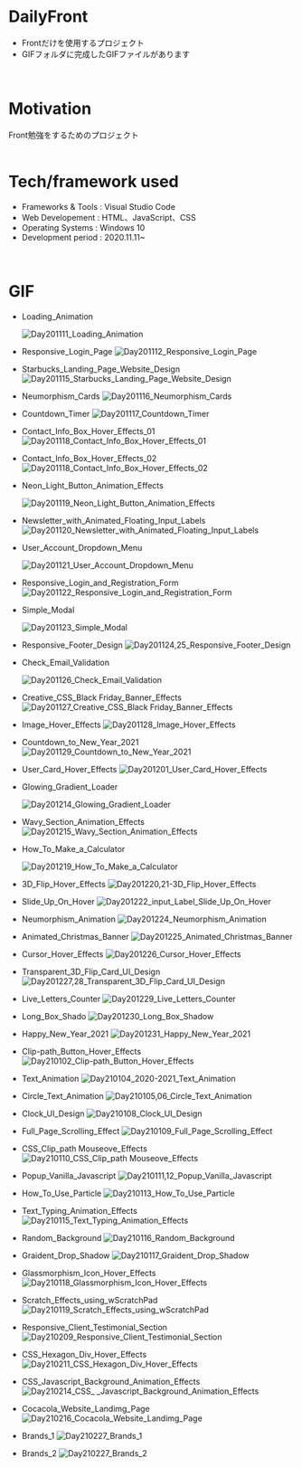# DailyFront
- Frontだけを使用するプロジェクト
- GIFフォルダに完成したGIFファイルがあります
<br>

# Motivation
Front勉強をするためのプロジェクト
<br>
<br>
# Tech/framework used

- Frameworks & Tools : Visual Studio Code
- Web Developement : HTML、JavaScript、CSS
- Operating Systems : Windows 10
- Development period : 2020.11.11~
<br>

# GIF
- Loading_Animation
  
  ![Day201111_Loading_Animation](https://user-images.githubusercontent.com/54131117/129584026-33b34a0f-d1c2-4ed6-b618-f21cbaf60d97.gif)

- Responsive_Login_Page
![Day201112_Responsive_Login_Page](https://user-images.githubusercontent.com/54131117/129584029-b9687f1e-4d89-4d26-8b70-747a5167c4b5.gif)

- Starbucks_Landing_Page_Website_Design
![Day201115_Starbucks_Landing_Page_Website_Design](https://user-images.githubusercontent.com/54131117/129584018-a703c3c0-9534-4cbc-b235-2393e092dc08.gif)

- Neumorphism_Cards
![Day201116_Neumorphism_Cards](https://user-images.githubusercontent.com/54131117/129584052-91e5b0d3-1e89-4025-85c5-57bd22ec6b74.gif)

- Countdown_Timer
![Day201117_Countdown_Timer](https://user-images.githubusercontent.com/54131117/129584067-78dfa5a1-67d3-4a0f-bb23-95b2f091b1d4.gif)

- Contact_Info_Box_Hover_Effects_01
![Day201118_Contact_Info_Box_Hover_Effects_01](https://user-images.githubusercontent.com/54131117/129584082-1dffa310-3edb-4856-a661-ee5f7db7b746.gif)

- Contact_Info_Box_Hover_Effects_02
![Day201118_Contact_Info_Box_Hover_Effects_02](https://user-images.githubusercontent.com/54131117/129584095-8ba93590-e324-4057-bea2-00830ebf9379.gif)

- Neon_Light_Button_Animation_Effects

  ![Day201119_Neon_Light_Button_Animation_Effects](https://user-images.githubusercontent.com/54131117/129584102-57c5062a-8595-41a8-8cab-a98046ce5c83.gif)

- Newsletter_with_Animated_Floating_Input_Labels
![Day201120_Newsletter_with_Animated_Floating_Input_Labels](https://user-images.githubusercontent.com/54131117/129584109-efe83c0f-6d04-422b-807d-00993a5504c6.gif)

- User_Account_Dropdown_Menu

  ![Day201121_User_Account_Dropdown_Menu](https://user-images.githubusercontent.com/54131117/129584119-ba84db6d-1b3f-427a-a087-da3b05ed406c.gif)

- Responsive_Login_and_Registration_Form
![Day201122_Responsive_Login_and_Registration_Form](https://user-images.githubusercontent.com/54131117/129584127-6ff005c6-5386-41fa-b930-4970ba12e604.gif)

- Simple_Modal

  ![Day201123_Simple_Modal](https://user-images.githubusercontent.com/54131117/129584210-459bbfd6-a7a9-42dd-bed0-55f2db8147bc.gif)

- Responsive_Footer_Design
![Day201124,25_Responsive_Footer_Design](https://user-images.githubusercontent.com/54131117/129584239-949c1ea0-a2ce-4592-8d0b-00f781b2d3be.gif)

- Check_Email_Validation

  ![Day201126_Check_Email_Validation](https://user-images.githubusercontent.com/54131117/129584250-b27b513f-eb29-4a39-8493-f4f6b298798d.gif)

- Creative_CSS_Black Friday_Banner_Effects
![Day201127_Creative_CSS_Black Friday_Banner_Effects](https://user-images.githubusercontent.com/54131117/129584262-550a2e33-5d68-41f4-86ef-b734cb53705c.gif)

- Image_Hover_Effects
![Day201128_Image_Hover_Effects](https://user-images.githubusercontent.com/54131117/129584275-cdeee3ca-df12-4931-8811-436444454811.gif)

- Countdown_to_New_Year_2021
![Day201129_Countdown_to_New_Year_2021](https://user-images.githubusercontent.com/54131117/129584286-0a845f3c-3c47-4c04-ac85-32ae3c02c7d8.gif)

- User_Card_Hover_Effects
![Day201201_User_Card_Hover_Effects](https://user-images.githubusercontent.com/54131117/129584302-f8e6bba3-6455-41e0-8c27-c406a2b43e57.gif)

- Glowing_Gradient_Loader 

  ![Day201214_Glowing_Gradient_Loader](https://user-images.githubusercontent.com/54131117/129584350-84ab953c-2887-4fd4-8989-ecc90c1fbdae.gif)

- Wavy_Section_Animation_Effects
![Day201215_Wavy_Section_Animation_Effects](https://user-images.githubusercontent.com/54131117/129584359-2f5dc0a3-2cf8-4125-bcd0-4915e00ba81b.gif)

- How_To_Make_a_Calculator

  ![Day201219_How_To_Make_a_Calculator](https://user-images.githubusercontent.com/54131117/129584390-6e1e20af-c7c4-409e-bb35-292e4a4b4d47.gif)

- 3D_Flip_Hover_Effects
![Day201220,21-3D_Flip_Hover_Effects](https://user-images.githubusercontent.com/54131117/129584398-8eb4fafc-aaca-42b2-a90c-593abee7a161.gif)

- Slide_Up_On_Hover
![Day201222_input_Label_Slide_Up_On_Hover](https://user-images.githubusercontent.com/54131117/129584432-99ffbe10-29ad-421d-81d1-d36c87f5106b.gif)

- Neumorphism_Animation
![Day201224_Neumorphism_Animation](https://user-images.githubusercontent.com/54131117/129584449-a1556434-9441-4e05-a3c4-5b51290565d7.gif)

- Animated_Christmas_Banner
![Day201225_Animated_Christmas_Banner](https://user-images.githubusercontent.com/54131117/129584456-73e54d0b-3378-410f-b669-ec7e0245d996.gif)

- Cursor_Hover_Effects
![Day201226_Cursor_Hover_Effects](https://user-images.githubusercontent.com/54131117/129584462-4f78164a-35eb-45a9-bdff-e7a23f7f7b43.gif)

- Transparent_3D_Flip_Card_UI_Design
![Day201227,28_Transparent_3D_Flip_Card_UI_Design](https://user-images.githubusercontent.com/54131117/129584476-3a4a15dc-4551-4d6d-9c1b-7eee290c7700.gif)

- Live_Letters_Counter
![Day201229_Live_Letters_Counter](https://user-images.githubusercontent.com/54131117/129584484-42021c86-b2b6-41b2-8f49-c85c1c848d96.gif)

- Long_Box_Shado
![Day201230_Long_Box_Shadow](https://user-images.githubusercontent.com/54131117/129584493-6a9c2111-fac2-4e98-9592-b331d304f9ef.gif)

- Happy_New_Year_2021
![Day201231_Happy_New_Year_2021](https://user-images.githubusercontent.com/54131117/129584498-d933ddae-7418-4966-b0a5-796087933564.gif)

- Clip-path_Button_Hover_Effects
![Day210102_Clip-path_Button_Hover_Effects](https://user-images.githubusercontent.com/54131117/129584504-a94fa23d-5be8-40c9-91bb-d084215cb051.gif)

- Text_Animation
![Day210104_2020-2021_Text_Animation](https://user-images.githubusercontent.com/54131117/129584516-46df2a4a-6ab5-4655-9111-54c184ac9fad.gif)

- Circle_Text_Animation
![Day210105,06_Circle_Text_Animation](https://user-images.githubusercontent.com/54131117/129584524-f34982b7-c522-41ab-9ce4-8ad6b5e192fb.gif)

- Clock_UI_Design
![Day210108_Clock_UI_Design](https://user-images.githubusercontent.com/54131117/129584537-2b20f815-ed04-4233-804f-27195b41cdcf.gif)

- Full_Page_Scrolling_Effect
![Day210109_Full_Page_Scrolling_Effect](https://user-images.githubusercontent.com/54131117/129584575-a9916e29-a9e6-429e-ab76-4f116c269d28.gif)

- CSS_Clip_path Mouseove_Effects
![Day210110_CSS_Clip_path Mouseove_Effects](https://user-images.githubusercontent.com/54131117/129584594-0f746691-f858-4917-8e6d-ce17ffb7111c.gif)

- Popup_Vanilla_Javascript
![Day210111,12_Popup_Vanilla_Javascript](https://user-images.githubusercontent.com/54131117/129584600-45a80424-ce03-4a08-96ea-890073508c3b.gif)

- How_To_Use_Particle
![Day210113_How_To_Use_Particle](https://user-images.githubusercontent.com/54131117/129584609-3874e735-f32c-4392-91d4-d009089c7f34.gif)

- Text_Typing_Animation_Effects
![Day210115_Text_Typing_Animation_Effects](https://user-images.githubusercontent.com/54131117/129584614-731fbc2f-6aed-4ab2-b9a5-11fa358721f9.gif)

- Random_Background
![Day210116_Random_Background](https://user-images.githubusercontent.com/54131117/129584632-3e51dbab-e936-4d66-9920-d97a2fbd032e.gif)

- Graident_Drop_Shadow
![Day210117_Graident_Drop_Shadow](https://user-images.githubusercontent.com/54131117/129584649-90bfc9c1-31d7-48ea-956e-62ae6417d09f.gif)

- Glassmorphism_Icon_Hover_Effects
![Day210118_Glassmorphism_Icon_Hover_Effects](https://user-images.githubusercontent.com/54131117/129584661-78a703a2-1d9c-499a-9415-02f7b107bf73.gif)

- Scratch_Effects_using_wScratchPad
![Day210119_Scratch_Effects_using_wScratchPad](https://user-images.githubusercontent.com/54131117/129584669-faccd31d-cee2-45aa-82d6-ecc614f119af.gif)

- Responsive_Client_Testimonial_Section
![Day210209_Responsive_Client_Testimonial_Section](https://user-images.githubusercontent.com/54131117/129584685-a0bca619-e15d-42ba-ae77-67180d1b43c7.gif)

- CSS_Hexagon_Div_Hover_Effects
![Day210211_CSS_Hexagon_Div_Hover_Effects](https://user-images.githubusercontent.com/54131117/129584700-5ef6c9f8-7437-4a27-ac58-18fdc4849012.gif)

- CSS_Javascript_Background_Animation_Effects
![Day210214_CSS_ _Javascript_Background_Animation_Effects](https://user-images.githubusercontent.com/54131117/129584749-c3680f2c-aac1-448a-ae8e-2604ed0747ad.gif)

- Cocacola_Website_Landimg_Page
![Day210216_Cocacola_Website_Landimg_Page](https://user-images.githubusercontent.com/54131117/129584763-4c06fd39-20e0-4677-927b-3f6d80135ba7.gif)

- Brands_1
![Day210227_Brands_1](https://user-images.githubusercontent.com/54131117/129584811-2731328d-5a6b-4c15-9f1f-75346d35ef54.gif)

- Brands_2
![Day210227_Brands_2](https://user-images.githubusercontent.com/54131117/129584830-47a30592-cb80-4463-a03d-c649082fe2e1.gif)
